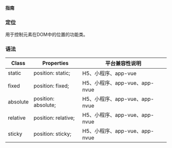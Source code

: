 #### <span class="text-lg text-gray-500 font-normal">指南</span>

<div class="w-screen"></div>

### 定位
<a-typography-text>
    用于控制元素在DOM中的位置的功能类。
</a-typography-text>

<CssPrefix />

### 语法
| Class | Properties | 平台兼容性说明
| --- | --- | ---
| <a-link status="success">static</a-link> | <a-link>position: static;</a-link> | H5、小程序、app-vue
| <a-link status="success">fixed</a-link> | <a-link>position: fixed;</a-link> | H5、小程序、app-vue、app-nvue
| <a-link status="success">absolute</a-link> | <a-link>position: absolute;</a-link> | H5、小程序、app-vue、app-nvue
| <a-link status="success">relative</a-link> | <a-link>position: relative;</a-link> | H5、小程序、app-vue、app-nvue
| <a-link status="success">sticky</a-link> | <a-link>position: sticky;</a-link> | H5、小程序、app-vue、app-nvue